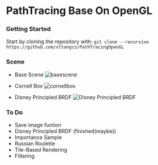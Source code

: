 # PathTracing Base On OpenGL

### Getting Started
Start by cloning the repository with:
```git clone --recursive https://github.com/xltangcs/PathTracingOpenGL```

### Scene

- Base Scene
![basescene](https://github.com/xltangcs/PathTracingOpenGL/blob/main/images/BaseScene.png)

- Cornell Box
![cornellbox](https://github.com/xltangcs/PathTracingOpenGL/blob/main/images/cornellbox.png)

- Disney Principled BRDF
![Disney Principled BRDF](https://github.com/xltangcs/PathTracingOpenGL/blob/main/images/BRDF.png)


### To Do
- Save image funtion
- Disney Principled BRDF (finished(maybe))
- Importance Sample
- Russian Roulette
- Tile-Based Rendering
- Filtering
